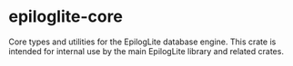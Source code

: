 # epiloglite-core

Core types and utilities for the EpilogLite database engine. This crate is intended for internal use by the main EpilogLite library and related crates.
